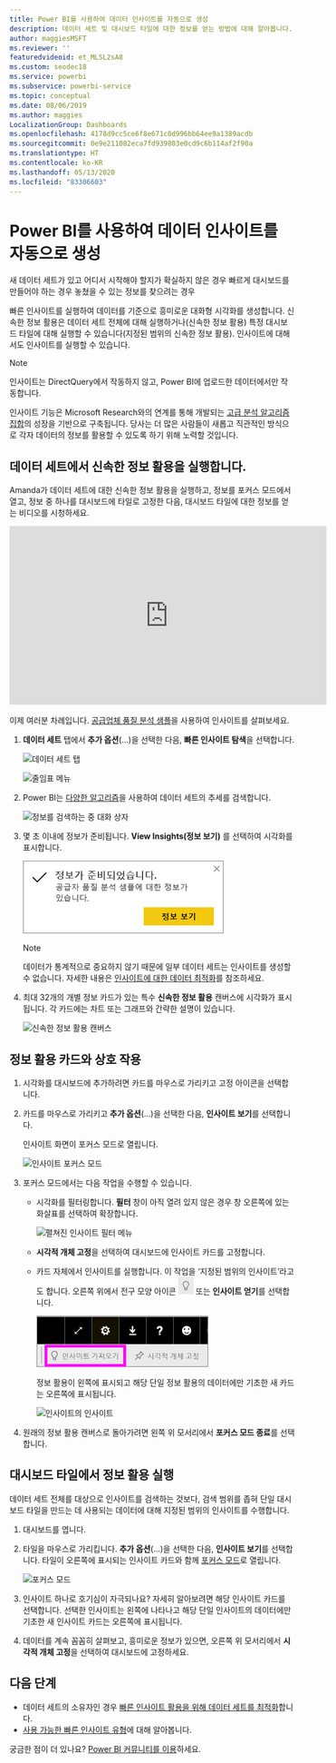 ```yaml
---
title: Power BI를 사용하여 데이터 인사이트를 자동으로 생성
description: 데이터 세트 및 대시보드 타일에 대한 정보를 얻는 방법에 대해 알아봅니다.
author: maggiesMSFT
ms.reviewer: ''
featuredvideoid: et_MLSL2sA8
ms.custom: seodec18
ms.service: powerbi
ms.subservice: powerbi-service
ms.topic: conceptual
ms.date: 08/06/2019
ms.author: maggies
LocalizationGroup: Dashboards
ms.openlocfilehash: 4178d9cc5ce6f8e671c0d996bb64ee9a1389acdb
ms.sourcegitcommit: 0e9e211082eca7fd939803e0cd9c6b114af2f90a
ms.translationtype: HT
ms.contentlocale: ko-KR
ms.lasthandoff: 05/13/2020
ms.locfileid: "83306603"
---
```

# <a name="generate-data-insights-automatically-with-power-bi"></a>Power BI를 사용하여 데이터 인사이트를 자동으로 생성
새 데이터 세트가 있고 어디서 시작해야 할지가 확실하지 않은 경우  빠르게 대시보드를 만들어야 하는 경우  놓쳤을 수 있는 정보를 찾으려는 경우

빠른 인사이트를 실행하여 데이터를 기준으로 흥미로운 대화형 시각화를 생성합니다. 신속한 정보 활용은 데이터 세트 전체에 대해 실행하거나(신속한 정보 활용) 특정 대시보드 타일에 대해 실행할 수 있습니다(지정된 범위의 신속한 정보 활용). 인사이트에 대해서도 인사이트를 실행할 수 있습니다.

> [!NOTE]
> 인사이트는 DirectQuery에서 작동하지 않고, Power BI에 업로드한 데이터에서만 작동합니다.
> 

인사이트 기능은 Microsoft Research와의 연계를 통해 개발되는 [고급 분석 알고리즘 집합](../consumer/end-user-insight-types.md)의 성장을 기반으로 구축됩니다. 당사는 더 많은 사람들이 새롭고 직관적인 방식으로 각자 데이터의 정보를 활용할 수 있도록 하기 위해 노력할 것입니다.

## <a name="run-quick-insights-on-a-dataset"></a>데이터 세트에서 신속한 정보 활용을 실행합니다.
Amanda가 데이터 세트에 대한 신속한 정보 활용을 실행하고, 정보를 포커스 모드에서 열고, 정보 중 하나를 대시보드에 타일로 고정한 다음, 대시보드 타일에 대한 정보를 얻는 비디오를 시청하세요.

<iframe width="560" height="315" src="https://www.youtube.com/embed/et_MLSL2sA8" frameborder="0" allowfullscreen></iframe>


이제 여러분 차례입니다. [공급업체 품질 분석 샘플](sample-supplier-quality.md)을 사용하여 인사이트를 살펴보세요.

1. **데이터 세트** 탭에서 **추가 옵션**(...)을 선택한 다음, **빠른 인사이트 탐색**을 선택합니다.
   
    ![데이터 세트 탭](media/service-insights/power-bi-ellipses.png)
   
    ![줄임표 메뉴](media/service-insights/power-bi-tab.png)
2. Power BI는 [다양한 알고리즘](../consumer/end-user-insight-types.md)을 사용하여 데이터 세트의 추세를 검색합니다.
   
    ![정보를 검색하는 중 대화 상자](media/service-insights/pbi_autoinsightssearching.png)
3. 몇 초 이내에 정보가 준비됩니다.  **View Insights(정보 보기)** 를 선택하여 시각화를 표시합니다.
   
    ![성공 메시지](media/service-insights/pbi_autoinsightsuccess.png)
   
    > [!NOTE]
    > 데이터가 통계적으로 중요하지 않기 때문에 일부 데이터 세트는 인사이트를 생성할 수 없습니다.  자세한 내용은 [인사이트에 대한 데이터 최적화](service-insights-optimize.md)를 참조하세요.
    > 
    
4. 최대 32개의 개별 정보 카드가 있는 특수 **신속한 정보 활용** 캔버스에 시각화가 표시됩니다. 각 카드에는 차트 또는 그래프와 간략한 설명이 있습니다.
   
    ![신속한 정보 활용 캔버스](media/service-insights/power-bi-insights.png)

## <a name="interact-with-the-insight-cards"></a>정보 활용 카드와 상호 작용

1. 시각화를 대시보드에 추가하려면 카드를 마우스로 가리키고 고정 아이콘을 선택합니다.

2. 카드를 마우스로 가리키고 **추가 옵션**(...)을 선택한 다음, **인사이트 보기**를 선택합니다. 

    인사이트 화면이 포커스 모드로 열립니다.
   
    ![인사이트 포커스 모드](media/service-insights/power-bi-insight-focus.png)
3. 포커스 모드에서는 다음 작업을 수행할 수 있습니다.
   
   * 시각화를 필터링합니다. **필터** 창이 아직 열려 있지 않은 경우 창 오른쪽에 있는 화살표를 선택하여 확장합니다.

       ![펼쳐진 인사이트 필터 메뉴](media/service-insights/power-bi-insights-filter-new.png)
   * **시각적 개체 고정**을 선택하여 대시보드에 인사이트 카드를 고정합니다.
   * 카드 자체에서 인사이트를 실행합니다. 이 작업을 ‘지정된 범위의 인사이트’라고도 합니다.  오른쪽 위에서 전구 모양 아이콘 ![인사이트 얻기 아이콘](media/service-insights/power-bi-bulb-icon.png) 또는 **인사이트 얻기**를 선택합니다.
     
       ![인사이트 얻기 아이콘](media/service-insights/pbi-autoinsights-tile.png)
     
     정보 활용이 왼쪽에 표시되고 해당 단일 정보 활용의 데이터에만 기초한 새 카드는 오른쪽에 표시됩니다.
     
       ![인사이트의 인사이트](media/service-insights/power-bi-insights-on-insights-new.png)
4. 원래의 정보 활용 캔버스로 돌아가려면 왼쪽 위 모서리에서 **포커스 모드 종료**를 선택합니다.

## <a name="run-insights-on-a-dashboard-tile"></a>대시보드 타일에서 정보 활용 실행
데이터 세트 전체를 대상으로 인사이트를 검색하는 것보다, 검색 범위를 좁혀 단일 대시보드 타일을 만드는 데 사용되는 데이터에 대해 지정된 범위의 인사이트를 수행합니다. 

1. 대시보드를 엽니다.
2. 타일을 마우스로 가리킵니다. **추가 옵션**(...)을 선택한 다음, **인사이트 보기**를 선택합니다. 타일이 오른쪽에 표시되는 인사이트 카드와 함께 [포커스 모드](../consumer/end-user-focus.md)로 열립니다.    
   
    ![포커스 모드](media/service-insights/pbi-insights-tile.png)    
3. 인사이트 하나로 호기심이 자극되나요? 자세히 알아보려면 해당 인사이트 카드를 선택합니다. 선택한 인사이트는 왼쪽에 나타나고 해당 단일 인사이트의 데이터에만 기초한 새 인사이트 카드는 오른쪽에 표시됩니다.    
4. 데이터를 계속 꼼꼼히 살펴보고, 흥미로운 정보가 있으면, 오른쪽 위 모서리에서 **시각적 개체 고정**을 선택하여 대시보드에 고정하세요.

## <a name="next-steps"></a>다음 단계
- 데이터 세트의 소유자인 경우 [빠른 인사이트 활용을 위해 데이터 세트를 최적화](service-insights-optimize.md)합니다.
- [사용 가능한 빠른 인사이트 유형](../consumer/end-user-insight-types.md)에 대해 알아봅니다.

궁금한 점이 더 있나요? [Power BI 커뮤니티를 이용](https://community.powerbi.com/)하세요.
